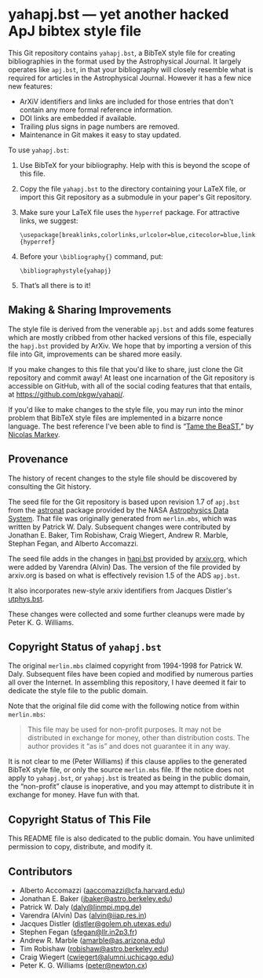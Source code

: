 yahapj.bst — yet another hacked ApJ bibtex style file
=====================================================

This Git repository contains `yahapj.bst`, a BibTeX style file for creating
bibliographies in the format used by the Astrophysical Journal. It largely
operates like `apj.bst`, in that your bibliography will closely resemble what
is required for articles in the Astrophysical Journal. However it has a few
nice new features:

+ ArXiV identifiers and links are included for those entries
  that don't contain any more formal reference information.
+ DOI links are embedded if available.
+ Trailing plus signs in page numbers are removed.
+ Maintenance in Git makes it easy to stay updated.

To use `yahapj.bst`:

1. Use BibTeX for your bibliography. Help with this is beyond the scope of
   this file.
2. Copy the file `yahapj.bst` to the directory containing your LaTeX file, or
   import this Git repository as a submodule in your paper's Git repository.

3. Make sure your LaTeX file uses the `hyperref` package. For attractive
   links, we suggest:
   ```
   \usepackage[breaklinks,colorlinks,urlcolor=blue,citecolor=blue,linkcolor=blue]{hyperref}
   ```
4. Before your `\bibliography{}` command, put:
   ```
   \bibliographystyle{yahapj}
   ```
5. That’s all there is to it!

Making & Sharing Improvements
-----------------------------

The style file is derived from the venerable `apj.bst` and adds some features
which are mostly cribbed from other hacked versions of this file, especially
the `hapj.bst` provided by ArXiv. We hope that by importing a version of this
file into Git, improvements can be shared more easily.

If you make changes to this file that you'd like to share, just clone the Git
repository and commit away! At least one incarnation of the Git repository is
accessible on GitHub, with all of the social coding features that that
entails, at https://github.com/pkgw/yahapj/.

If you'd like to make changes to the style file, you may run into the minor
problem that BibTeX style files are implemented in a bizarre nonce language.
The best reference I've been able to find is “[Tame the BeaST][tame],” by
[Nicolas Markey][markey].

[tame]: http://www.lsv.ens-cachan.fr/~markey/BibTeX/doc/ttb_en.pdf
[markey]: http://www.lsv.ens-cachan.fr/~markey/

Provenance
----------

The history of recent changes to the style file should be discovered by
consulting the Git history.

The seed file for the Git repository is based upon revision 1.7 of `apj.bst`
from the [astronat] package provided by the NASA [Astrophysics Data
System][ads]. That file was originally generated from `merlin.mbs`, which was
written by Patrick W. Daly. Subsequent changes were contributed by Jonathan E.
Baker, Tim Robishaw, Craig Wiegert, Andrew R. Marble, Stephan Fegan, and
Alberto Accomazzi.

The seed file adds in the changes in [hapj.bst] provided by
[arxiv.org][arxiv], which were added by Varendra (Alvin) Das. The version of
the file provided by arxiv.org is based on what is effectively revision 1.5 of
the ADS `apj.bst`.

It also incorporates new-style arxiv identifiers from Jacques Distler's
[utphys.bst].

These changes were collected and some further cleanups were made by Peter K.
G. Williams.

[ads]: http://adsabs.harvard.edu/
[arxiv]: http://arxiv.org/
[astronat]: http://ads.harvard.edu/pubs/bibtex/astronat/
[hapj.bst]: http://arxiv.org/hypertex/bibstyles/
[utphys.bst]: http://golem.ph.utexas.edu/~distler/TeXstuff/utphys.bst

Copyright Status of `yahapj.bst`
--------------------------------

The original `merlin.mbs` claimed copyright from 1994-1998 for Patrick W.
Daly. Subsequent files have been copied and modified by numerous parties all
over the Internet. In assembling this repository, I have deemed it fair to
dedicate the style file to the public domain.

Note that the original file did come with the following notice from within
`merlin.mbs`:

> This file may be used for non-profit purposes. It may not be distributed in
> exchange for money, other than distribution costs. The author provides it
> “as is” and does not guarantee it in any way.

It is not clear to me (Peter Williams) if this clause applies to the generated
BibTeX style file, or only the source `merlin.mbs` file. If the notice does
not apply to `yahapj.bst`, or `yahapj.bst` is treated as being in the public
domain, the “non-profit” clause is inoperative, and you may attempt to
distribute it in exchange for money. Have fun with that.

Copyright Status of This File
-----------------------------

This README file is also dedicated to the public domain. You have unlimited
permission to copy, distribute, and modify it.

Contributors
------------

+ Alberto Accomazzi (aaccomazzi@cfa.harvard.edu)
+ Jonathan E. Baker (jbaker@astro.berkeley.edu)
+ Patrick W. Daly (daly@linmpi.mpg.de)
+ Varendra (Alvin) Das (alvin@iiap.res.in)
+ Jacques Distler (distler@golem.ph.utexas.edu)
+ Stephen Fegan (sfegan@llr.in2p3.fr)
+ Andrew R. Marble (amarble@as.arizona.edu)
+ Tim Robishaw (robishaw@astro.berkeley.edu)
+ Craig Wiegert (cwiegert@alumni.uchicago.edu)
+ Peter K. G. Williams (peter@newton.cx)
